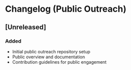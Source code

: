 # Changelog (Public Outreach)

## [Unreleased]
### Added
- Initial public outreach repository setup
- Public overview and documentation
- Contribution guidelines for public engagement
